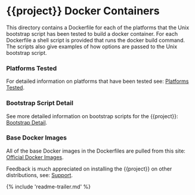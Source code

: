 # {{project}} Docker Containers

This directory contains a Dockerfile for each of the platforms that the 
Unix bootstrap script has been tested to build a docker container.
For each Dockerfile a shell script is provided that runs
the docker build command.
The scripts also give examples of how options are passed to the
Unix bootstrap script.

### Platforms Tested

For detailed information on platforms that have been tested see:
[Platforms Tested]({{devkit_platforms}}).

### Bootstrap Script Detail

See more detailed information on bootstrap scripts for the {{project}}:
[Bootstrap Detail]({{devkit_bootstrap}}).

### Base Docker Images

All of the base Docker images in the Dockerfiles are pulled from this site:
[Official Docker Images](https://hub.docker.com/search?q=&type=image&image_filter=official).

Feedback is much appreciated on installing the {{project}} on other distributions,
see: [Support]({{support}}).

{% include 'readme-trailer.md' %}
